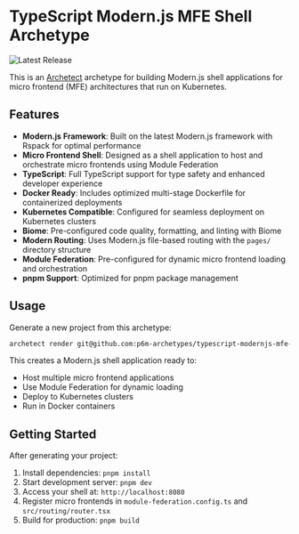 # TypeScript Modern.js MFE Shell Archetype

![Latest Release](https://img.shields.io/github/v/release/p6m-archetypes/typescript-modernjs-mfe-shell.archetype?style=flat-square&label=Latest%20Release&color=blue)

This is an [Archetect](https://archetect.github.io/) archetype for building Modern.js shell applications for micro frontend (MFE) architectures that run on Kubernetes.

## Features

- **Modern.js Framework**: Built on the latest Modern.js framework with Rspack for optimal performance
- **Micro Frontend Shell**: Designed as a shell application to host and orchestrate micro frontends using Module Federation
- **TypeScript**: Full TypeScript support for type safety and enhanced developer experience
- **Docker Ready**: Includes optimized multi-stage Dockerfile for containerized deployments
- **Kubernetes Compatible**: Configured for seamless deployment on Kubernetes clusters
- **Biome**: Pre-configured code quality, formatting, and linting with Biome
- **Modern Routing**: Uses Modern.js file-based routing with the `pages/` directory structure
- **Module Federation**: Pre-configured for dynamic micro frontend loading and orchestration
- **pnpm Support**: Optimized for pnpm package management

## Usage

Generate a new project from this archetype:

```sh
archetect render git@github.com:p6m-archetypes/typescript-modernjs-mfe-shell.archetype.git#v1
```

This creates a Modern.js shell application ready to:
- Host multiple micro frontend applications
- Use Module Federation for dynamic loading
- Deploy to Kubernetes clusters
- Run in Docker containers

## Getting Started

After generating your project:

1. Install dependencies: `pnpm install`
2. Start development server: `pnpm dev`
3. Access your shell at: `http://localhost:8080`
4. Register micro frontends in `module-federation.config.ts` and `src/routing/router.tsx`
5. Build for production: `pnpm build`

